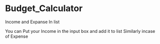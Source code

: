 # Budget_Calculator
Income and Expanse In list 


You can Put your Income in the input box and add it to list
Similarly incase of Expense
